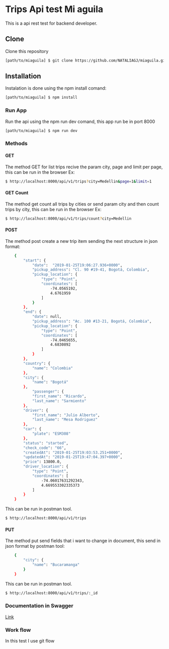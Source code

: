 # Trips Api test Mi aguila

This is a api rest test for backend developer.

## Clone

Clone this repository 
```bash
[path/to/miaguila] $ git clone https://github.com/NATALIAGJ/miaguila.git
```


## Installation

Instalation is done using the npm install comand: 

```bash
[path/to/miaguila] $ npm install
```
### Run App

Run the api using the npm run dev comand, this app run be in port 8000

```bash
[path/to/miaguila] $ npm run dev
```

### Methods

#### GET
The method GET for list trips recive the param city, page  and limit per page, this can be run in the browser
Ex: 
```bash
$ http://localhost:8000/api/v1/trips?city=Medellin&page=1&limit=1
```
#### GET Count
The method get count all trips by cities or send param city and then count trips by city, this can be run in the browser
Ex: 
```bash
$ http://localhost:8000/api/v1/trips/count?city=Medellin
```

#### POST
The method post create a new trip item sending the next structure in json format:
```bash
    {
        "start": {
            "date":  "2019-01-25T19:06:27.936+0000",
            "pickup_address": "Cl. 90 #19-41, Bogotá, Colombia",
            "pickup_location": {
                "type": "Point",
                "coordinates": [
                    -74.0565192,
                    4.6761959
                ]
            }
        },
        "end": {
            "date": null,
            "pickup_address": "Ac. 100 #13-21, Bogotá, Colombia",
            "pickup_location": {
                "type": "Point",
                "coordinates": [
                    -74.0465655,
                    4.6830892
                ]
            }
        },
        "country": {
            "name": "Colombia"
        },
        "city": {
            "name": "Bogotá"
        },
            "passenger": {
            "first_name": "Ricardo",
            "last_name": "Sarmiento"
        },
        "driver": {
            "first_name": "Julio Alberto",
            "last_name": "Mesa Rodriguez"
        },
        "car": {
            "plate": "ESM308"
        },
        "status": "started",
        "check_code": "66",
        "createdAt": "2019-01-25T19:03:53.251+0000",
        "updatedAt": "2019-01-25T19:47:04.397+0000",
        "price": 13800.0,
        "driver_location": {
            "type": "Point",
            "coordinates": [
                -74.06017631292343,
                4.669553302335373
            ]
        }
    }
```
This can be run in postman tool.

```bash
$ http://localhost:8000/api/v1/trips
```

#### PUT
The method put send fields that i want to change in document, this send in json format by postman tool:
```bash
    {
        "city": {
            "name": "Bucaramanga"
        }
    }
```
This can be run in postman tool.

```bash
$ http://localhost:8000/api/v1/trips/:_id
```

### Documentation in Swagger

[Link](https://app.swaggerhub.com/apis/NATALIAGJ/Trips/1.0.0)

### Work flow

In this test I use git flow
